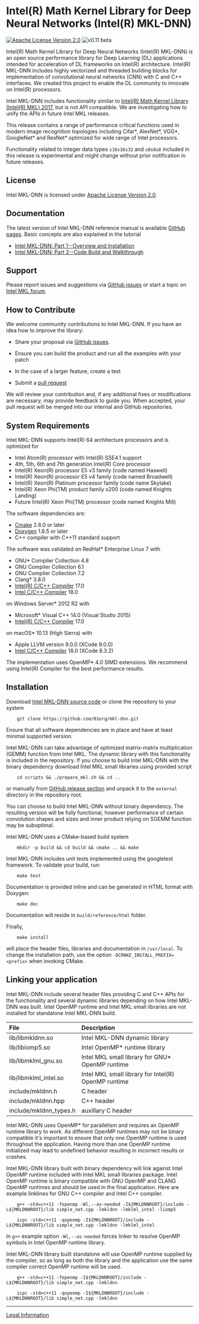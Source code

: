 # Intel(R) Math Kernel Library for Deep Neural Networks (Intel(R) MKL-DNN)
[![Apache License Version 2.0](https://img.shields.io/badge/license-Apache_2.0-green.svg)](LICENSE)
![v0.11 beta](https://img.shields.io/badge/v0.10-beta-orange.svg)

Intel(R) Math Kernel Library for Deep Neural Networks (Intel(R) MKL-DNN) is an
open source performance library for Deep Learning (DL) applications intended
for acceleration of DL frameworks on Intel(R) architecture. Intel(R) MKL-DNN
includes highly vectorized and threaded building blocks for implementation of
convolutional neural networks (CNN) with C and C++ interfaces. We created this
project to enable the DL community to innovate on Intel(R) processors.

Intel MKL-DNN includes functionality similar to [Intel(R) Math Kernel
Library (Intel(R) MKL) 2017](https://software.intel.com/en-us/intel-mkl), but is not
API compatible. We are investigating how to unify the APIs in future Intel MKL releases.

This release contains a range of performance critical functions used in modern
image recognition topologies including Cifar\*, AlexNet\*, VGG\*, 
GoogleNet\* and ResNet\* optimized for wide range of Intel processors.

Functionality related to integer data types `s16s16s32` and `u8s8u8` included
in this release is experimental and might change without prior notification in
future releases.

## License
Intel MKL-DNN is licensed under
[Apache License Version 2.0](http://www.apache.org/licenses/LICENSE-2.0).

## Documentation
The latest version of Intel MKL-DNN reference manual is available 
[GitHub pages](http://01org.github.io/mkl-dnn/). Basic concepts are also
explained in the tutorial
* [Intel MKL-DNN: Part 1--Overview and Installation](https://software.intel.com/en-us/articles/intel-mkl-dnn-part-1-library-overview-and-installation)
* [Intel MKL-DNN: Part 2--Code Build and Walkthrough](https://software.intel.com/en-us/articles/intel-mkl-dnn-part-2-sample-code-build-and-walkthrough)

## Support
Please report issues and suggestions via
[GitHub issues](https://github.com/01org/mkl-dnn/issues) or start a topic on
[Intel MKL forum](https://software.intel.com/en-us/forums/intel-math-kernel-library).

## How to Contribute
We welcome community contributions to Intel MKL-DNN. If you have an idea how to improve the library:

* Share your proposal via
 [GitHub issues](https://github.com/01org/mkl-dnn/issues).

* Ensure you can build the product and run all the examples with your patch

* In the case of a larger feature, create a test

* Submit a [pull request](https://github.com/01org/mkl-dnn/pulls)

We will review your contribution and, if any additional fixes or modifications
are necessary, may provide feedback to guide you. When accepted, your pull
request will be merged into our internal and GitHub repositories.

## System Requirements
Intel MKL-DNN supports Intel(R) 64 architecture processors and is optimized for
* Intel Atom(R) processor with Intel(R) SSE4.1 support
* 4th, 5th, 6th and 7th generation Intel(R) Core processor
* Intel(R) Xeon(R) processor E5 v3 family (code named Haswell)
* Intel(R) Xeon(R) processor E5 v4 family (code named Broadwell)
* Intel(R) Xeon(R) Platinum processor family (code name Skylake)
* Intel(R) Xeon Phi(TM) product family x200 (code named Knights Landing)
* Future Intel(R) Xeon Phi(TM) processor (code named Knights Mill)

The software dependencies are:
* [Cmake](https://cmake.org/download/) 2.8.0 or later
* [Doxygen](http://www.stack.nl/~dimitri/doxygen/download.html#srcbin) 1.8.5 or later
* C++ compiler with C++11 standard support

The software was validated on RedHat\* Enterprise Linux 7 with
* GNU\* Compiler Collection 4.8
* GNU Compiler Collection 6.1
* GNU Compiler Collection 7.2
* Clang\* 3.8.0
* [Intel(R) C/C++ Compiler](https://software.intel.com/en-us/intel-parallel-studio-xe)
  17.0
* [Intel C/C++ Compiler](https://software.intel.com/en-us/intel-parallel-studio-xe)
  18.0

on Windows Server\* 2012 R2 with
* Microsoft\* Visual C++ 14.0 (Visual Studio 2015)
* [Intel(R) C/C++ Compiler](https://software.intel.com/en-us/intel-parallel-studio-xe)
  17.0

on macOS\* 10.13 (High Sierra) with
* Apple LLVM version 9.0.0 (XCode 9.0.0)
* [Intel C/C++ Compiler](https://software.intel.com/en-us/intel-parallel-studio-xe)
  18.0 (XCode 8.3.2)

The implementation uses OpenMP\* 4.0 SIMD extensions. We recommend using
Intel(R) Compiler for the best performance results.

## Installation
Download [Intel MKL-DNN source code](https://github.com/01org/mkl-dnn/archive/master.zip)
or clone the repository to your system

```
	git clone https://github.com/01org/mkl-dnn.git
```

Ensure that all software dependencies are in place and have at least minimal
supported version. 

Intel MKL-DNN can take advantage of optimized
matrix-matrix multiplication (GEMM) function from Intel MKL. The dynamic
library with this functionality is included in the repository. If you choose 
to build Intel MKL-DNN with the binary dependency download Intel MKL small
libraries using provided script

```
	cd scripts && ./prepare_mkl.sh && cd ..
```

or manually from [GitHub release section](https://github.com/01org/mkl-dnn/releases)
and unpack it to the `external` directory in the repository root. 

You can choose to build Intel MKL-DNN without binary dependency. The resulting
version will be fully functional, however performance of certain convolution
shapes and sizes and inner product relying on SGEMM function may be suboptimal.

Intel MKL-DNN uses a CMake-based build system

```
	mkdir -p build && cd build && cmake .. && make
```

Intel MKL-DNN includes unit tests implemented using the googletest framework. To validate your build, run:

```
	make test
```

Documentation is provided inline and can be generated in HTML format with Doxygen:

```
	make doc
```

Documentation will reside in `build/reference/html` folder.

Finally,
```
	make install
```
will place the  header files, libraries and documentation in `/usr/local`. To change
the installation path, use the option `-DCMAKE_INSTALL_PREFIX=<prefix>` when invoking CMake.

## Linking your application
Intel MKL-DNN include several header files providing C and C++ APIs for 
the functionality and several dynamic libraries depending on how Intel MKL-DNN
was built. Intel OpenMP runtime and Intel MKL small libraries are not installed
for standalone Intel MKL-DNN build.

|File                   | Description
|:---                   |:---
|lib/libmkldnn.so       | Intel MKL-DNN dynamic library
|lib/libiomp5.so        | Intel OpenMP* runtime library
|lib/libmklml_gnu.so    | Intel MKL small library for GNU* OpenMP runtime
|lib/libmklml_intel.so  | Intel MKL small library for Intel(R) OpenMP runtime
|include/mkldnn.h       | C header
|include/mkldnn.hpp     | C++ header
|include/mkldnn_types.h | auxillary C header

Intel MKL-DNN uses OpenMP* for parallelism and requires an OpenMP runtime 
library to work. As different OpenMP runtimes may not be binary compatible
it's important to ensure that only one OpenMP runtime is used throughout the
application. Having more than one OpenMP runtime initialized may lead to
undefined behavior resulting in incorrect results or crashes.

Intel MKL-DNN library built with binary dependency will link against Intel OpenMP
runtime included with Intel MKL small libraries package. Intel OpenMP runtime
is binary compatible with GNU OpenMP and CLANG OpenMP runtimes and should
be used in the final application. Here are example linklines for GNU C++ compiler
and Intel C++ compiler.
```
	g++ -std=c++11 -fopenmp -Wl,--as-needed -I${MKLDNNROOT}/include -L${MKLDNNROOT}/lib simple_net.cpp -lmkldnn -lmklml_intel -liomp5
```
```
	icpc -std=c++11 -qopenmp -I${MKLDNNROOT}/include -L${MKLDNNROOT}/lib simple_net.cpp -lmkldnn -lmklml_intel
```
In `g++` example option `-Wl,--as-needed` forces linker to resolve OpenMP symbols
in Intel OpenMP runtime library.

Intel MKL-DNN library built standalone will use OpenMP runtime supplied by
the compiler, so as long as both the library and the application use the
same compiler correct OpenMP runtime will be used. 
```
	g++ -std=c++11 -fopenmp -I${MKLDNNROOT}/include -L${MKLDNNROOT}/lib simple_net.cpp -lmkldnn
```
```
	icpc -std=c++11 -qopenmp -I${MKLDNNROOT}/include -L${MKLDNNROOT}/lib simple_net.cpp -lmkldnn
```

--------

[Legal Information](doc/legal_information.md)